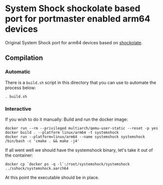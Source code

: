 # System Shock shockolate based port for portmaster enabled arm64 devices

Original System Shock port for arm64 devices based on [shockolate](https://github.com/Interrupt/systemshock).

## Compilation

### Automatic
There is a `build.sh` script in this directory that you can use to automate
the process below:

```
. build.sh
```

### Interactive
If you wish to do it manually:
Build and run the docker image:

```
docker run --rm --privileged multiarch/qemu-user-static --reset -p yes
docker build . --platform linux/arm64 -t systemshock
docker run --platform=linux/arm64 --name systemshock systemshock /bin/bash -c 'cmake . && make -j4'
```

If all went well we should have the systemshock binary, let's take it out of
the container:

```
docker cp `docker ps -q -l`:/root/systemshock/systemshock ../sshock/systemshock.aarch64
```
At this point the executable should be in place.
